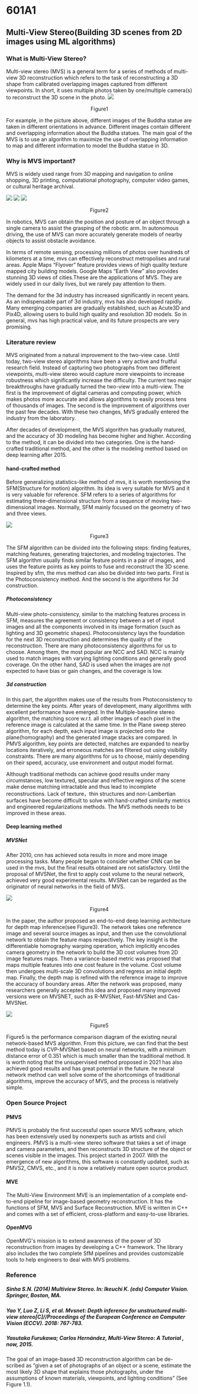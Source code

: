 # 601A1 
## Multi-View Stereo(Building 3D scenes from 2D images using ML algorithms)
### What is Multi-View Stereo?
  Multi-view stereo (MVS) is a general term for a series of methods of multi-view 3D reconstruction which refers to the task of reconstructing a 3D shape from calibrated overlapping images captured from different viewpoints. In short, it uses multiple photos taken by one/multiple camera(s) to reconstruct the 3D scene in the photo.
![](/images/1.png)
<p align="center">
                                                                                    Figure1
  </p>
                                                                  
  For example, in the picture above, different images of the Buddha statue are taken in different orientations in advance. Different images contain different and overlapping information about the Buddha statues. The main goal of the MVS is to use an algorithm to maximize the use of overlapping information to map and different information to model the Buddha statue in 3D. 
### Why is MVS important?
  MVS is widely used range from 3D mapping and navigation to online shopping, 3D printing, computational photography, computer video games, or cultural heritage archival.
  
  ![](/images/AR.png) ![](/images/autonomous.png) ![](/images/robots.png)
<p align="center">
                                                                                    Figure2
  </p>
  
   In robotics, MVS can obtain the position and posture of an object through a single camera to assist the grasping of the robotic arm. In autonomous driving, the use of MVS can more accurately generate models of nearby objects to assist obstacle avoidance.
   
   In terms of remote sensing, processing millions of photos over hundreds of kilometers at a time, mvs can effectively reconstruct metropolises and rural areas. Apple Maps “Flyover” feature provides views of high quality texture mapped city building models. Google Maps “Earth View” also provides stunning 3D views of cities.These are the applications of MVS. They are widely used in our daily lives, but we rarely pay attention to them.  
   
   The demand for the 3d industry has increased significantly in recent years. As an indispensable part of 3d industry, mvs has also developed rapidly. Many emerging companies are gradually established, such as Acute3D and Pix4D, allowing users to build high quality and resolution 3D models. So in general, mvs has high practical value, and its future prospects are very promising.
   
### Literature review
  MVS originated from a natural improvement to the two-view case. Until today, two-view stereo algorithms have been a very active and fruitful research field. Instead of capturing two photographs from two different viewpoints, multi-view stereo would capture more viewpoints to increase robustness which significantly increase the difficulty. The current two major breakthroughs have gradually turned the two-view into a multi-view. The first is the improvement of digital cameras and computing power, which makes photos more accurate and allows algorithms to easily process tens of thousands of images. The second is the improvement of algorithms over the past few decades. With these two changes, MVS gradually entered the industry from the laboratory.
  
   After decades of development, the MVS algorithm has gradually matured, and the accuracy of 3D modeling has become higher and higher. According to the method, it can be divided into two categories. One is the hand-crafted traditional method, and the other is the modeling method based on deep learning after 2015.
  
#### hand-crafted method
  Before generalizing statistics-like method of mvs, it is worth mentioning the SFM(Structure for motion) algorithm. Its idea is very suitable for MVS and it is very valuable for reference. SFM refers to a series of algorithms for estimating three-dimensional structure from a sequence of moving two-dimensional images. Normally, SFM mainly focused on the geometry of two and three views. 
  
  ![](/images/sfm.png)
<p align="center">
                                                                                    Figure3
  </p>
  
 The SFM algorithm can be divided into the following steps: finding features, matching features, generating trajectories, and modeling trajectories. The SFM algorithm usually finds similar feature points in a pair of images, and uses the feature points as key points to fuse and reconstruct the 3D scene.
 Inspired by sfm, the mvs method can also be divided into two parts. First is the Photoconsistency method. And the second is the algorithms for 3d construction.
##### Photoconsistency
 Multi-view photo-consistency, similar to the matching features process in SFM, measures the agreement or consistency between a set of input images and all the components involved in its image formation (such as lighting and 3D geometric shapes). Photoconsistency lays the foundation for the next 3D reconstruction and determines the quality of the reconstruction. There are many photoconsistency algorithms for us to choose. Among them, the most popular are NCC and SAD. NCC is mainly used to match images with varying lighting conditions and generally good coverage. On the other hand, SAD  is used when the images are not expected to have bias or gain changes, and the coverage is low.
 
##### 3d construction
In this part, the algorithm makes use of the results from Photoconsistency to determine the key points. After years of development, many algorithms with excellent performance have emerged. In the Multiple-baseline stereo algorithm, the matching score w.r.t. all other images of each pixel in the reference image is calculated at the same time. In the Plane sweep stereo algorithm, for each depth, each input image is projected onto the plane(homography) and the generated image stacks are compared. In PMVS algorithm, key points are detected, matches are expanded to nearby locations iteratively, and erroneous matches are filtered out using visibility constraints. There are many algorithms for us to choose, mainly depending on their speed, accuracy, use environment and output model format.

Although traditional methods can achieve good results under many circumstances, low textured, specular and reflective regions of the scene make dense matching intractable and thus lead to incomplete reconstructions. Lack of texture，thin structures and non-Lambertian surfaces have become difficult to solve with hand-crafted similarity metrics and engineered regularizations methods. The MVS methods needs to be improved in these areas. 
#### Deep learning methed
##### MVSNet
  After 2010, cnn has achieved sota results in more and more image processing tasks. Many people began to consider whether CNN can be used in the mvs, but the final results obtained are not satisfactory. Until the proposal of MVSNet, the first to apply cost volume to the neural network, achieved very good experimental results. MVSNet can be regarded as the originator of neural networks in the field of MVS.
  
  ![](/images/MVSNet.png)
<p align="center">
                                                                                    Figure4
  </p>
  In the paper, the author proposed an end-to-end deep learning architecture for depth map inference(see Figure3). The network takes one reference image and several source images as input, and then use the convolutional network to obtain the feature maps respectively. The key insight is the differentiable homography warping operation, which implicitly encodes camera geometry in the network to build the 3D cost volumes from 2D image features maps. Then a variance-based metric was proposed that maps multiple features into one cost feature in the volume. Cost volume then undergoes multi-scale 3D convolutions and regress an initial depth map. Finally, the depth map is refined with the reference image to improve the accuracy of boundary areas.
  After the network was proposed, many researchers generally accepted this idea and proposed many improved versions were on MVSNET, such as R-MVSNet, Fast-MVSNet and Cas-MVSNet. 
  
![](/images/overall.png)
<p align="center">
                                                                                    Figure5
  </p>
  Figure5 is the performance comparison diagram of the existing neural network-based MVS algorithm. From this picture, we can find that the best method today is CVP-MVSNet based on neural networks, with a minimum distance error of 0.351 which is much smaller than the traditional method. It is worth noting that the unsupervised method proposed in 2021 has also achieved good results and has great potential in the future. he neural network method can well solve some of the shortcomings of traditional algorithms, improve the accuracy of MVS, and the process is relatively simple.
  
### Open Source Project
#### PMVS
  PMVS is probably the first successful open source MVS software, which has been extensively used by nonexperts such as artists and civil engineers. PMVS is a multi-view stereo software that takes a set of image and camera parameters, and then reconstructs 3D structure of the object or scenes visible in the images. This project started in 2007. With the emergence of new algorithms, this software is constantly updated, such as PMVS2, CMVS, etc., and it is now a relatively mature open source product.

#### MVE
  The Multi-View Environment MVE is an implementation of a complete end-to-end pipeline for image-based geometry reconstruction. It has the functions of SFM, MVS and Surface Reconstruction. MVE is written in C++ and comes with a set of efficient, cross-platform and easy-to-use libraries.
  
#### OpenMVG
  OpenMVG's mission is to extend awareness of the power of 3D reconstruction from images by developing a C++ framework. The library also includes the two complete SfM pipelines and provides customizable tools to help engineers to deal with MVS problems.

### Reference
##### Sinha S.N. (2014) Multiview Stereo. In: Ikeuchi K. (eds) Computer Vision. Springer, Boston, MA.
##### Yao Y, Luo Z, Li S, et al. Mvsnet: Depth inference for unstructured multi-view stereo[C]//Proceedings of the European Conference on Computer Vision (ECCV). 2018: 767-783.

##### Yasutaka Furukawa; Carlos Hernández, Multi-View Stereo: A Tutorial , now, 2015.

The goal of an image-based 3D reconstruction algorithm can be de- scribed as ”given a set of photographs of an object or a scene, estimate
the most likely 3D shape that explains those photographs, under the assumptions of known materials, viewpoints, and lighting conditions” (See Figure 1.1).
